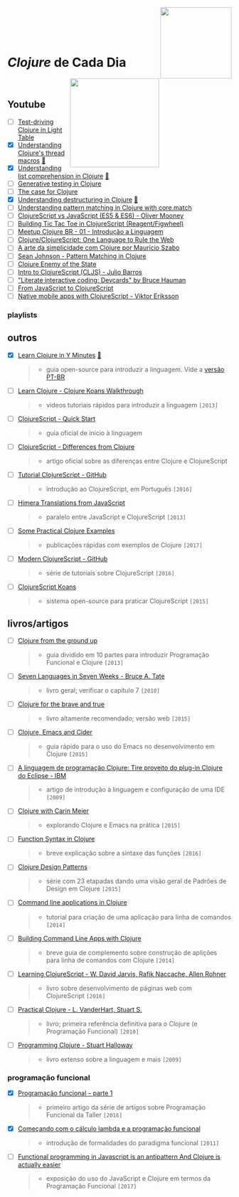 <img src="https://upload.wikimedia.org/wikipedia/commons/thumb/5/5d/Clojure_logo.svg/1024px-Clojure_logo.svg.png" width="160" align="right">
<br>
<br>
<br>
<br>

# _Clojure_ de Cada Dia
<img src="https://img.shields.io/badge/done-13%25%20(6%20of%2043)-DB5855.svg" width="200" align="right">
<br>


## Youtube

- [ ] [Test-driving Clojure in Light Table](https://www.youtube.com/watch?v=H_teKHH_Rk0)
- [x] [Understanding Clojure's thread macros](https://www.youtube.com/watch?v=qxE5wDbt964) [:memo:](./avulsos/understanding-clojure's-thread-macros.clj)
- [x] [Understanding list comprehension in Clojure](https://www.youtube.com/watch?v=5lvV9ICwaMo) [:memo:](./avulsos/understanding-list-comprehension-in-clojure.clj)
- [ ] [Generative testing in Clojure](https://www.youtube.com/watch?v=u0TkAw8QqrQ)
- [ ] [The case for Clojure](https://www.youtube.com/watch?v=NvxyTKyXSRg)
- [x] [Understanding destructuring in Clojure](https://www.youtube.com/watch?v=R-_uNvM6gpE) [:memo:](./avulsos/understanding-destructuring-in-clojure.clj)
- [ ] [Understanding pattern matching in Clojure with core.match](https://www.youtube.com/watch?v=mi3OtBc73-k)
- [ ] [ClojureScript vs JavaScript (ES5 & ES6) - Oliver Mooney](https://www.youtube.com/watch?v=yQSbFlcIDUQ)
- [ ] [Building Tic Tac Toe in ClojureScript (Reagent/Figwheel)](https://www.youtube.com/watch?v=pIiOgTwjbes)
- [ ] [Meetup Clojure BR - 01 - Introdução a Linguagem](https://www.youtube.com/watch?v=u7O785o9Bvo)
- [ ] [Clojure/ClojureScript: One Language to Rule the Web](https://www.youtube.com/watch?v=EpcNDd8nuYY)
- [ ] [A arte da simplicidade com Clojure por Maurício Szabo](https://www.youtube.com/watch?v=_kGwRVuH6mU)
- [ ] [Sean Johnson - Pattern Matching in Clojure](https://www.youtube.com/watch?v=n7aE6k8o_BU)
- [ ] [Clojure Enemy of the State](https://www.youtube.com/watch?v=qe60zwUAOqE)
- [ ] [Intro to ClojureScript (CLJS) - Julio Barros](https://www.youtube.com/watch?v=C2JmQ1gSqjk)
- [ ] ["Literate interactive coding: Devcards" by Bruce Hauman](https://www.youtube.com/watch?v=G7Z_g2fnEDg)
- [ ] [From JavaScript to ClojureScript](https://www.youtube.com/watch?v=8UYa8PV3CXQ)
- [ ] [Native mobile apps with ClojureScript - Viktor Eriksson](https://www.youtube.com/watch?v=6IYm34nDL64)

### playlists

## outros

- [x] [Learn Clojure in Y Minutes](https://learnxinyminutes.com/docs/clojure) [:memo:](./avulsos/learn-clojure-in-y-minutes.clj)
  > * guia open-source para introduzir a linguagem. Vide a [versão PT-BR](https://learnxinyminutes.com/docs/pt-br/clojure-pt)
- [ ] [Learn Clojure - Clojure Koans Walkthrough](http://www.clojurescreencasts.com)
  > * vídeos tutoriais rápidos para introduzir a linguagem `[2013]`
- [ ] [ClojureScript - Quick Start](https://clojurescript.org/guides/quick-start)
  > * guia oficial de início à linguagem
- [ ] [ClojureScript - Differences from Clojure](https://clojurescript.org/about/differences)
  > * artigo oficial sobre as diferenças entre Clojure e ClojureScript
- [ ] [Tutorial ClojureScript - GitHub](https://github.com/victorvoid/tutorial-clojurescript)
  > * introdução ao ClojureScript, em Português `[2016]`
- [ ] [Himera Translations from JavaScript](http://himera.herokuapp.com/synonym.html)
  > * paralelo entre JavaScript e ClojureScript `[2013]`
- [ ] [Some Practical Clojure Examples](http://www.unexpected-vortices.com/clojure/some-practical-examples/index.html)
  > * publicações rápidas com exemplos de Clojure `[2017]`
- [ ] [Modern ClojureScript - GitHub](https://github.com/magomimmo/modern-cljs)
  > * série de tutoriais sobre ClojureScript `[2016]`
- [ ] [ClojureScript Koans](http://clojurescriptkoans.com)
  > * sistema open-source para praticar ClojureScript `[2015]`

## livros/artigos

- [ ] [Clojure from the ground up](https://aphyr.com/tags/Clojure-from-the-ground-up)
  > * guia dividido em 10 partes para introduzir Programação Funcional e Clojure `[2013]`
- [ ] [Seven Languages in Seven Weeks - Bruce A. Tate](https://geneticmail.com/scott/library/text/seven-languages-in-seven-weeks_p1_0.pdf)
  > * livro geral; verificar o capítulo 7 `[2010]`
- [ ] [Clojure for the brave and true](https://www.braveclojure.com/clojure-for-the-brave-and-true)
  > * livro altamente recomendado; versão web `[2015]`
- [ ] [Clojure, Emacs and Cider](https://mping.github.io/2015/11/17/clojure-emacs-cider.html)
  > * guia rápido para o uso do Emacs no desenvolvimento em Clojure `[2015]`
- [ ] [A linguagem de programação Clojure: Tire proveito do plug-in Clojure do Eclipse - IBM](https://www.ibm.com/developerworks/br/opensource/library/os-eclipse-clojure/index.html)
  > * artigo de introdução à linguagem e configuração de uma IDE `[2009]`
- [ ] [Clojure with Carin Meier](http://howistart.org/posts/clojure/1)
  > * explorando Clojure e Emacs na prática `[2015]`
- [ ] [Function Syntax in Clojure](https://coderwall.com/p/panlza/function-syntax-in-clojure)
  > * breve explicação sobre a sintaxe das funções `[2016]`
- [ ] [Clojure Design Patterns](http://mishadoff.com/blog/clojure-design-patterns)
  > * série com 23 etapadas dando uma visão geral de Padrões de Design em Clojure `[2015]`
- [ ] [Command line applications in Clojure](http://markwoodhall.com/26-06-2014-command-line-applications-in-clojure)
  > * tutorial para criação de uma aplicação para linha de comandos `[2014]`
- [ ] [Building Command Line Apps with Clojure](https://yobriefca.se/blog/2014/03/02/building-command-line-apps-with-clojure)
  > * breve guia de complemento sobre construção de aplições para linha de comandos com Clojure `[2014]`
- [ ] [Learning ClojureScript - W. David Jarvis, Rafik Naccache, Allen Rohner](https://www.packtpub.com/web-development/learning-clojurescript)
  > * livro sobre desenvolvimento de páginas web com ClojureScript `[2016]`
- [ ] [Practical Clojure -  L. VanderHart, Stuart S.](https://www.apress.com/br/book/9781430272311)
  > * livro; primeira referência definitiva para o Clojure (e Programação Funcional) `[2010]`
- [ ] [Programming Clojure - Stuart Halloway](http://blog.shuo1.com/zms/clojure/Programming_Clojure.pdf)
  > * livro extenso sobre a linguagem e mais `[2009]`

### programação funcional

- [x] [Programação funcional – parte 1](https://blog.taller.net.br/programacao-funcional-parte1/)
  > * primeiro artigo da série de artigos sobre Programação Funcional da Taller `[2016]`
- [x] [Começando com o cálculo lambda e a programação funcional](http://blog.caelum.com.br/comecando-com-o-calculo-lambda-e-a-programacao-funcional-de-verdade/)
  > * introdução de formalidades do paradigma funcional `[2011]`
- [ ] [Functional programming in Javascript is an antipattern And Clojure is actually easier](https://hackernoon.com/functional-programming-in-javascript-is-an-antipattern-58526819f21e)
  > * exposição do uso do JavaScript e Clojure em termos da Programação Funcional `[2017]`